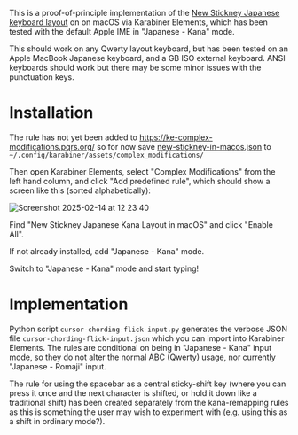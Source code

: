 This is a proof-of-principle implementation of the [New Stickney Japanese keyboard
layout](https://esrille.github.io/ibus-hiragana/en/layouts.html#new_stickney) on
on macOS via Karabiner Elements, which has been tested with the default Apple IME
in "Japanese - Kana" mode.

This should work on any Qwerty layout keyboard, but has been tested on an Apple
MacBook Japanese keyboard, and a GB ISO external keyboard. ANSI keyboards should
work but there may be some minor issues with the punctuation keys.

# Installation

The rule has not yet been added to https://ke-complex-modifications.pqrs.org/
so for now save [new-stickney-in-macos.json](https://github.com/peterjc/kana-chording-ke/raw/refs/heads/main/new-stickney-in-macos.json) to `~/.config/karabiner/assets/complex_modifications/`

Then open Karabiner Elements, select "Complex Modifications" from the left hand
column, and click "Add predefined rule", which should show a screen like this
(sorted alphabetically):

![Screenshot 2025-02-14 at 12 23 40](https://github.com/user-attachments/assets/4c99e2a4-c04d-404c-b267-3ea29417b688)

Find "New Stickney Japanese Kana Layout in macOS" and click "Enable All".

If not already installed, add "Japanese - Kana" mode.

Switch to "Japanese - Kana" mode and start typing!

# Implementation

Python script `cursor-chording-flick-input.py` generates the verbose JSON file
`cursor-chording-flick-input.json` which you can import into Karabiner Elements.
The rules are conditional on being in "Japanese - Kana" input mode, so they do not
alter the normal ABC (Qwerty) usage, nor currently "Japanese - Romaji" input.

The rule for using the spacebar as a central sticky-shift key (where you can press
it once and the next character is shifted, or hold it down like a traditional shift)
has been created separately from the kana-remapping rules as this is something the
user may wish to experiment with (e.g. using this as a shift in ordinary mode?).


